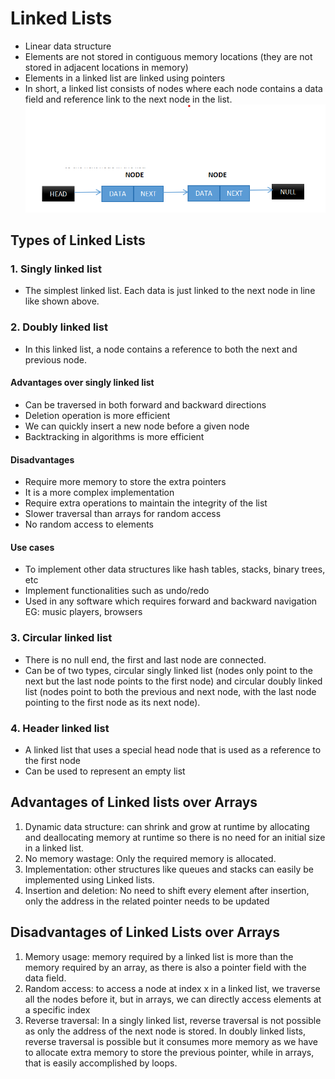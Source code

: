 
# Linked Lists

- Linear data structure
- Elements are not stored in contiguous memory locations (they are not stored in adjacent locations in memory)
- Elements in a linked list are linked using pointers
- In short, a linked list consists of nodes where each node contains a data field and reference link to the next node in the list.
![singly linked list](assets/images/singlylinkedlist.png)

## Types of Linked Lists

### 1. Singly linked list

- The simplest linked list. Each data is just linked to the next node in line like shown above.

### 2. Doubly linked list

- In this linked list, a node contains a reference to both the next and previous node.

#### Advantages over singly linked list

- Can be traversed in both forward and backward directions
- Deletion operation is more efficient
- We can quickly insert a new node before a given node
- Backtracking in algorithms is more efficient

#### Disadvantages

- Require more memory to store the extra pointers
- It is a more complex implementation
- Require extra operations to maintain the integrity of the list
- Slower traversal than arrays for random access
- No random access to elements

#### Use cases

- To implement other data structures like hash tables, stacks, binary trees, etc
- Implement functionalities such as undo/redo
- Used in any software which requires forward and backward navigation EG: music players, browsers

### 3. Circular linked list

- There is no null end, the first and last node are connected.
- Can be of two types, circular singly linked list (nodes only point to the next but the last node points to the first node) and circular doubly linked list (nodes point to both the previous and next node, with the last node pointing to the first node as its next node).

### 4. Header linked list

- A linked list that uses a special head node that is used as a reference to the first node
- Can be used to represent an empty list

## Advantages of Linked lists over Arrays

1. Dynamic data structure: can shrink and grow at runtime by allocating and deallocating memory at runtime so there is no need for an initial size in a linked list.
2. No memory wastage: Only the required memory is allocated.
3. Implementation: other structures like queues and stacks can easily be implemented using Linked lists.
4. Insertion and deletion: No need to shift every element after insertion, only the address in the related pointer needs to be updated

## Disadvantages of Linked Lists over Arrays

1. Memory usage: memory required by a linked list is more than the memory required by an array, as there is also a pointer field with the data field.
2. Random access: to access a node at index x in a linked list, we traverse all the nodes before it, but in arrays, we can directly access elements at a specific index
3. Reverse traversal: In a singly linked list, reverse traversal is not possible as only the address of the next node is stored. In doubly linked lists, reverse traversal is possible but it consumes more memory as we have to allocate extra memory to store the previous pointer, while in arrays, that is easily accomplished by loops.
